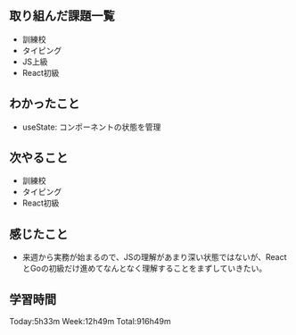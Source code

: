 ## 取り組んだ課題一覧
- 訓練校
- タイピング
- JS上級
- React初級
## わかったこと
- useState: コンポーネントの状態を管理
## 次やること
- 訓練校
- タイピング
- React初級
## 感じたこと
- 来週から実務が始まるので、JSの理解があまり深い状態ではないが、ReactとGoの初級だけ進めてなんとなく理解することをまずしていきたい。
## 学習時間
Today:5h33m Week:12h49m Total:916h49m